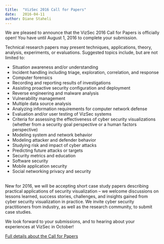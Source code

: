 ```yaml
---
title:  "VizSec 2016 Call for Papers"
date:   2016-04-11 
author: Diane Staheli  
---
```


We are pleased to announce that the VizSec 2016 Call for Papers is officially open! You have until August 1, 2016 to complete your submission. 

Technical research papers may present techniques, applications, theory, analysis, experiments, or evaluations. Suggested topics include, but are not limited to:

- Situation awareness and/or understanding
- Incident handling including triage, exploration, correlation, and response
- Computer forensics
- Recording and reporting results of investigations
- Assisting proactive security configuration and deployment
- Reverse engineering and malware analysis
- Vulnerability management
- Multiple data source analysis
- Analyzing information requirements for computer network defense
- Evaluation and/or user testing of VizSec systems
- Criteria for assessing the effectiveness of cyber security visualizations (whether from a security goal perspective or a human factors perspective)
- Modeling system and network behavior
- Modeling attacker and defender behavior
- Studying risk and impact of cyber attacks
- Predicting future attacks or targets
- Security metrics and education
- Software security
- Mobile application security
- Social networking privacy and security

<br/>
New for 2016, we will be accepting short case study papers describing practical applications of security visualization – we welcome discussions on lessons learned, success stories, challenges, and insights gained from cyber security visualization in practice. We invite cyber security practitioners from industry, as well as the research community, to submit case studies. 

We look forward to your submissions, and to hearing about your experiences at VizSec in October!

<a href="/cfp">Full details about the Call for Papers</a>
